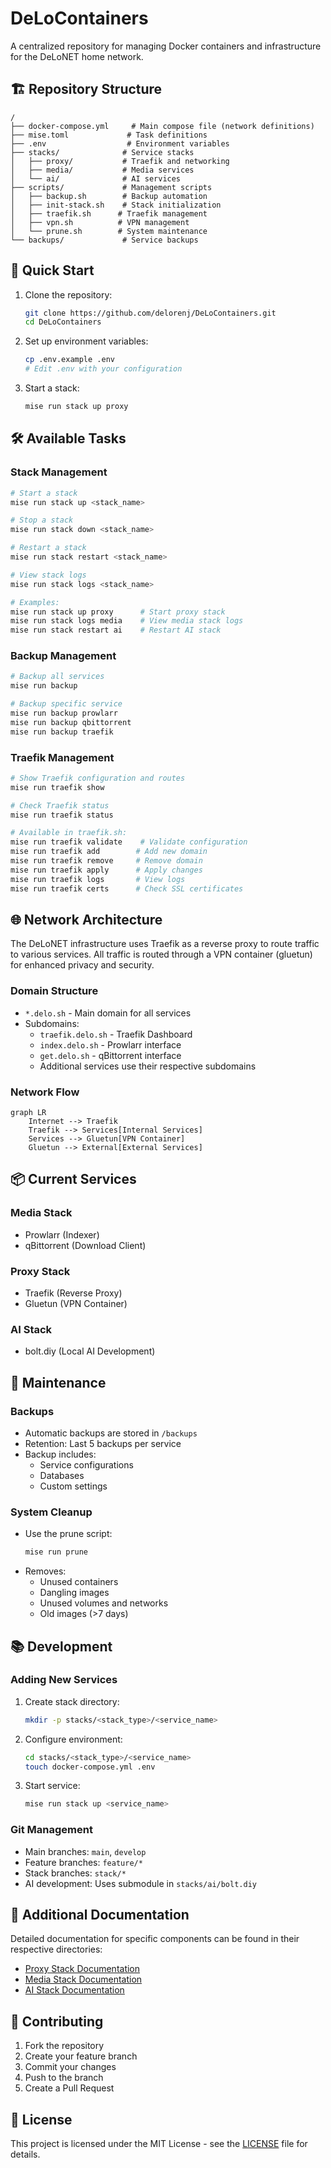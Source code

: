 # DeLoContainers

A centralized repository for managing Docker containers and infrastructure for the DeLoNET home network.

## 🏗️ Repository Structure

```
/
├── docker-compose.yml     # Main compose file (network definitions)
├── mise.toml             # Task definitions
├── .env                  # Environment variables
├── stacks/              # Service stacks
│   ├── proxy/           # Traefik and networking
│   ├── media/           # Media services
│   └── ai/              # AI services
├── scripts/             # Management scripts
│   ├── backup.sh        # Backup automation
│   ├── init-stack.sh    # Stack initialization
│   ├── traefik.sh      # Traefik management
│   ├── vpn.sh          # VPN management
│   └── prune.sh        # System maintenance
└── backups/             # Service backups
```

## 🚀 Quick Start

1. Clone the repository:
   ```bash
   git clone https://github.com/delorenj/DeLoContainers.git
   cd DeLoContainers
   ```

2. Set up environment variables:
   ```bash
   cp .env.example .env
   # Edit .env with your configuration
   ```

3. Start a stack:
   ```bash
   mise run stack up proxy
   ```

## 🛠️ Available Tasks

### Stack Management
```bash
# Start a stack
mise run stack up <stack_name>

# Stop a stack
mise run stack down <stack_name>

# Restart a stack
mise run stack restart <stack_name>

# View stack logs
mise run stack logs <stack_name>

# Examples:
mise run stack up proxy      # Start proxy stack
mise run stack logs media    # View media stack logs
mise run stack restart ai    # Restart AI stack
```

### Backup Management
```bash
# Backup all services
mise run backup

# Backup specific service
mise run backup prowlarr
mise run backup qbittorrent
mise run backup traefik
```

### Traefik Management
```bash
# Show Traefik configuration and routes
mise run traefik show

# Check Traefik status
mise run traefik status

# Available in traefik.sh:
mise run traefik validate    # Validate configuration
mise run traefik add        # Add new domain
mise run traefik remove     # Remove domain
mise run traefik apply      # Apply changes
mise run traefik logs       # View logs
mise run traefik certs      # Check SSL certificates
```

## 🌐 Network Architecture

The DeLoNET infrastructure uses Traefik as a reverse proxy to route traffic to various services. All traffic is routed through a VPN container (gluetun) for enhanced privacy and security.

### Domain Structure
- `*.delo.sh` - Main domain for all services
- Subdomains:
  - `traefik.delo.sh` - Traefik Dashboard
  - `index.delo.sh` - Prowlarr interface
  - `get.delo.sh` - qBittorrent interface
  - Additional services use their respective subdomains

### Network Flow
```mermaid
graph LR
    Internet --> Traefik
    Traefik --> Services[Internal Services]
    Services --> Gluetun[VPN Container]
    Gluetun --> External[External Services]
```

## 📦 Current Services

### Media Stack
- Prowlarr (Indexer)
- qBittorrent (Download Client)

### Proxy Stack
- Traefik (Reverse Proxy)
- Gluetun (VPN Container)

### AI Stack
- bolt.diy (Local AI Development)

## 🔧 Maintenance

### Backups
- Automatic backups are stored in `/backups`
- Retention: Last 5 backups per service
- Backup includes:
  - Service configurations
  - Databases
  - Custom settings

### System Cleanup
- Use the prune script:
  ```bash
  mise run prune
  ```
- Removes:
  - Unused containers
  - Dangling images
  - Unused volumes and networks
  - Old images (>7 days)

## 📚 Development

### Adding New Services
1. Create stack directory:
   ```bash
   mkdir -p stacks/<stack_type>/<service_name>
   ```

2. Configure environment:
   ```bash
   cd stacks/<stack_type>/<service_name>
   touch docker-compose.yml .env
   ```

3. Start service:
   ```bash
   mise run stack up <service_name>
   ```

### Git Management
- Main branches: `main`, `develop`
- Feature branches: `feature/*`
- Stack branches: `stack/*`
- AI development: Uses submodule in `stacks/ai/bolt.diy`

## 📖 Additional Documentation

Detailed documentation for specific components can be found in their respective directories:
- [Proxy Stack Documentation](stacks/proxy/README.md)
- [Media Stack Documentation](stacks/media/README.md)
- [AI Stack Documentation](stacks/ai/README.md)

## 🤝 Contributing

1. Fork the repository
2. Create your feature branch
3. Commit your changes
4. Push to the branch
5. Create a Pull Request

## 📝 License

This project is licensed under the MIT License - see the [LICENSE](LICENSE) file for details.